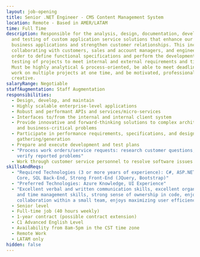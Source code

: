 ```yaml
---
layout: job-opening
title: Senior .NET Engineer - CMS Content Management System
location: Remote - Based in AMER/LATAM
time: Full Time
description: Responsible for the analysis, design, documentation, development,
  and testing of custom application service solutions that enhance our core
  business applications and strengthen customer relationships. This includes
  collaborating with customers, sales and account managers, and engineers in
  order to define functional specifications and perform the development and
  testing of projects to meet internal and external requirements and timelines.
  Must be highly analytical & process-oriented, be able to meet deadlines and
  work on multiple projects at one time, and be motivated, professional, and
  creative.
salaryRange: Negotiable
staffAugmentation: Staff Augmentation
responsibilities:
  - Design, develop, and maintain
  - Highly scalable enterprise-level applications
  - Robust and performant APIs and services/micro-services
  - Interfaces to/from the internal and internal client system
  - Provide innovative and forward-thinking solutions to complex architectural
    and business-critical problems
  - Participate in performance requirements, specifications, and design
    gathering/generation
  - Prepare and execute development and test plans
  - "Process work orders/service requests: research customer questions, and
    verify reported problems"
  - Work through customer service personnel to resolve software issues
skillsAndReqs:
  - "Required Technologies (3 or more years of experience): C#, ASP.NET, .NET
    Core, SQL Back-End, Strong Front-End (JQuery, Bootstrap)"
  - "Preferred Technologies: Azure Knowledge, UI Experience"
  - "Excellent verbal and written communication skills, excellent organizational
    and time management skills, strong sense of ownership in code, enjoys
    collaboration within a small team, enjoys maximizing user efficiency "
  - Senior level
  - Full-time job (40 hours weekly)
  - 1-year contract (possible contract extension)
  - C1 Advanced English Level
  - Availability from 8am-5pm in the CST time zone
  - Remote Work
  - LATAM only
hidden: false
---
```

